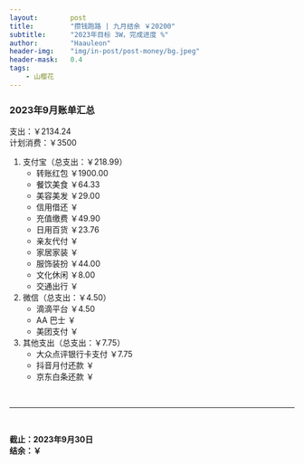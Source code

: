 ```yaml
---
layout:        post
title:         "攒钱跑路 | 九月结余 ￥20200"
subtitle:      "2023年目标 3W，完成进度 %"
author:        "Haauleon"
header-img:    "img/in-post/post-money/bg.jpeg"
header-mask:   0.4
tags:
    - 山樱花
---
```


### 2023年9月账单汇总             
支出：￥2134.24                    
计划消费：￥3500          

1. 支付宝（总支出：￥218.99）   
    - 转账红包 ￥1900.00   
    - 餐饮美食 ￥64.33    
    - 美容美发 ￥29.00     
    - 信用借还 ￥    
    - 充值缴费 ￥49.90     
    - 日用百货 ￥23.76      
    - 亲友代付 ￥     
    - 家居家装 ￥    
    - 服饰装扮 ￥44.00    
    - 文化休闲 ￥8.00    
    - 交通出行 ￥      
2. 微信（总支出：￥4.50）      
    - 滴滴平台 ￥4.50   
    - AA 巴士 ￥    
    - 美团支付 ￥       
3. 其他支出（总支出：￥7.75）     
    - 大众点评银行卡支付 ￥7.75    
    - 抖音月付还款 ￥    
    - 京东白条还款 ￥   

<br>

---

<br>

**截止：2023年9月30日**      
**结余：￥**        